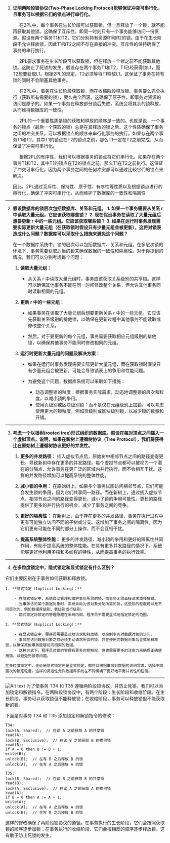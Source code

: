 1. **证明两阶段锁协议(Two-Phase Locking Protocol)能够保证冲突可串行化，且事务可以根据它们的锁点进行串行化。**


    $\quad$ 在2PL中，每个事务在生长阶段可以获取锁，但一旦释放了一个锁，就不能再获取其他锁。这确保了互斥性，即同一时刻只有一个事务能够访问一份资源。假设有两个事务T1和T2，它们分别持有资源R1和R2的锁。由于在生长阶段不允许释放锁，因此T1和T2之间不存在直接的冲突。互斥性的保持确保了事务的串行执行。

    $\quad$ 2PL要求事务在生长阶段可以获取锁，但在释放一个锁之前不能获取其他锁。这防止了死锁的发生。假设存在两个事务T1和T2，T1已经获得锁L1，而T2想要获取L1。根据2PL的规定，T2必须等待T1释放L1。这保证了事务在持有锁的同时不会阻塞其他事务。

    $\quad$ 在2PL中，事务在生长阶段获取锁，而在收缩阶段释放锁。事务要么完全执行（获取所有需要的锁），要么完全回滚。这确保了原子性，即事务对资源的访问是原子的。如果一个事务在释放部分锁后失败，系统会将其余的锁释放，从而维持数据库的一致性。

    $\quad$ 2PL的一个重要性质是锁的获取和释放的顺序是一致的。也就是说，一个事务的锁点（最后一个获取的锁）总是在其释放的锁之后。这个性质确保了事务之间的冲突关系，可以根据锁点的顺序来串行化事务的执行。如果存在两个事务T1和T2，其中T1的锁点在T2的锁点之前，那么T1一定在T2之前完成，从而保证了冲突可串行化。

    $\quad$ 根据2PL的有序性，我们可以根据事务的锁点将它们串行化。如果存在两个事务T1和T2，其中T1的锁点在T2的锁点之前，那么T1在T2之前执行。这保证了冲突可串行化，因为两个事务之间的任何冲突都可以通过比较它们的锁点来解决。

    因此，2PL通过互斥性、保持性、原子性、有序性等性质以及根据锁点进行的串行化，确保了冲突可串行化，从而维护了数据库的一致性和隔离性

---

2. **假设数据库的锁层次包括数据库、关系和元组。**
    **1. 如果一个事务需要从关系 r 中读取大量元组，它应该获取哪些锁？**
    **2. 现在假设事务在读取了大量元组后想要更新 r 中的一些元组。它应该获取哪些锁？**
    **3. 如果在运行时事务发现需要实际更新大量元组（在获取锁时假设只有少量元组会被更新），这将对锁表造成什么问题？数据库可以采取什么措施来避免这个问题？**

    在一个数据库系统中，锁的层次可以包括数据库、关系和元组。在多层次锁的环境下，事务需要获取适当的锁来确保数据的一致性和隔离性。对于你提到的情况，我们可以分别考虑每个问题：

    1. **读取大量元组：**

        - 从关系 r 中读取大量元组时，事务应该获取关系级别的共享锁。这样可以确保其他事务不能在同一时间修改整个关系，但允许其他事务同时读取相同的元组。

    2. **更新 r 中的一些元组：**

        - 如果事务在读取了大量元组后想要更新关系 r 中的一些元组，它应该先获取关系级别的排他锁，以确保在更新过程中其他事务不能读取或修改整个关系。

        - 然后，对于要更新的每个元组，事务需要获取相应元组级别的排他锁，以确保其他事务不能同时修改相同的元组。

    3. **运行时更新大量元组的问题及解决方案：**

        - 如果在运行时事务发现需要实际更新大量元组，而在获取锁时假设只有少量元组会被更新，可能会导致锁表上的争用和性能问题。

        - 为避免这个问题，数据库系统可以采取如下措施：
            - 动态调整锁的粒度：根据事务实际需求，动态地调整锁的层次和粒度，以减小锁的争用。
            - 使用页级别或区块级别锁：而不是仅在元组级别上加锁，可以考虑使用更大的锁粒度，例如页级别或区块级别锁，以减少锁的数量和开销。

---

3. **考虑一个以根树(rooted tree)形式组织的数据库。假设在每对顶点之间插入一个虚拟顶点。说明，如果在新树上遵循树协议（Tree Protocol），我们将获得比在原始树上遵循树协议更好的并发性。**


    1. **更多的并发路径：** 插入虚拟节点后，原始树中相邻节点之间的路径变得更长，导致新树中存在更多的并发路径。每个虚拟节点都可以被视为一个潜在的分隔点，允许事务在更广泛的区域内并行执行，而不会相互干扰。这样的并发路径增加可以提高系统的整体性能。

    2. **减小锁的争用：** 在原始树上，如果多个事务试图访问相邻节点，它们可能会发生锁的争用，因为它们共享同一路径。而在新树上，通过插入虚拟节点，相邻节点之间的路径变得更长，减小了锁的争用可能性。更长的路径提供了更多的并行执行的机会，减少了事务之间的竞争。

    3. **更好的隔离性：** 在新树上，由于存在更多的并发路径，事务在执行过程中更有可能独立访问不同的子树或分支。这增加了事务之间的隔离性，因为它们更有可能在不同的部分上操作，而不会互相干扰。

    4. **提高系统整体性能：** 更多的并发路径、减小锁的争用和更好的隔离性共同作用，有助于提高系统的整体性能。在具有更多并发路径的情况下，系统能够更好地利用多核和多线程的特性，从而提高事务的执行效率。

---

4. **在多粒度锁定中，隐式锁定和显式锁定有什么区别？**

它们主要区别在于事务如何获取和释放锁。

    1. **隐式锁定（Implicit Locking）：**

        - 在隐式锁定中，系统自动管理和维护事务所需的锁，而事务无需直接请求或释放锁。
        - 当事务访问某个数据对象时，系统自动为该对象分配所需的锁，这些锁的粒度可以是不同层次的，例如数据库级别、表级别或行级别。
        - 隐式锁定将锁定的管理隐藏在系统内部，程序员不需要显式地指定锁定的范围。

    2. **显式锁定（Explicit Locking）：**

        - 在显式锁定中，程序员需要显式地请求和释放锁，以控制事务对数据对象的访问。
        - 事务在访问数据对象之前必须主动请求所需的锁，并在使用完数据对象后显式地释放锁，以确保其他事务能够访问相同的数据。
        - 这种方式下，程序员对锁的管理有更多的控制权，但也需要更多的注意力来确保正确使用锁，以避免死锁等问题。

    在多粒度锁定中，无论是隐式锁定还是显式锁定，都可以根据事务对数据的访问需求，选择不同层次的锁定粒度。这样的灵活性允许数据库系统在不同情境下更好地平衡并发性和性能。

---

![Alt text](image-6.png)
为了使事务 T34 和 T35 遵循两阶段锁协议，并防止死锁，我们可以添加锁定和解锁指令。在两阶段锁协议中，有两个阶段：生长阶段和收缩阶段。在生长阶段，事务可以获取锁但不能释放锁；在收缩阶段，事务可以释放锁但不能获取新的锁。

下面是对事务 T34 和 T35 添加锁定和解锁指令的修改：

```plaintext
T34:
lock(A, Shared);  // 在读 A 之前获取 A 的共享锁
read(A);
lock(B, Exclusive);  // 在读 B 之前获取 B 的排他锁
read(B);
if A = 0 then B := B + 1;
write(B);
unlock(B);  // 在写 B 之后释放 B 的锁
unlock(A);  // 在写 A 之后释放 A 的锁

T35:
lock(B, Shared);  // 在读 B 之前获取 B 的共享锁
read(B);
lock(A, Exclusive);  // 在读 A 之前获取 A 的排他锁
read(A);
if B = 0 then A := A + 1;
write(A);
unlock(A);  // 在写 A 之后释放 A 的锁
unlock(B);  // 在写 B 之后释放 B 的锁
```

这样的修改确保了两阶段锁协议的遵循。在事务执行的生长阶段，它们会按照获取锁的顺序逐步加锁；在事务执行的收缩阶段，它们会按相反的顺序逐步释放锁。这有助于防止死锁的发生。


